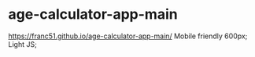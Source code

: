﻿# age-calculator-app-main
https://franc51.github.io/age-calculator-app-main/
Mobile friendly 600px;
Light JS;

